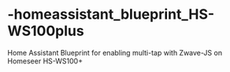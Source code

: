 # -homeassistant_blueprint_HS-WS100plus
Home Assistant Blueprint for enabling multi-tap with Zwave-JS on Homeseer HS-WS100+
